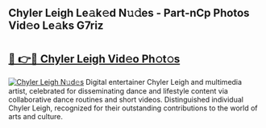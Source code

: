 ## Chyler Leigh Le𝚊k𝚎d N𝚞𝚍es - Part-nCp Photos Vid𝚎o Le𝚊ks G7riz

# <h2><a href="http://fbfvf1j.evod.top/?m=Chyler+Leigh">🔗 👉🔴 Chyler Leigh Vid𝚎o Ph𝚘t𝚘s</a></h2>

[![Chyler Leigh N𝚞d𝚎s](https://i.imgur.com/8V9OHl7.gif)](http://fbfvf1j.evod.top/?m=Chyler+Leigh)
Digital entertainer Chyler Leigh and multimedia artist, celebrated for disseminating dance and lifestyle content via collaborative dance routines and short videos. Distinguished individual Chyler Leigh, recognized for their outstanding contributions to the world of arts and culture. 
